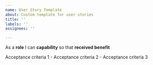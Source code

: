```yaml
---
name: User Story Template
about: Custom template for user stories
title: ''
labels: ''
assignees: ''

---
```


As a **role** I can **capability** so that **received benefit**

Acceptance criteria 1 - Acceptance criteria 2 - Acceptance criteria 3
